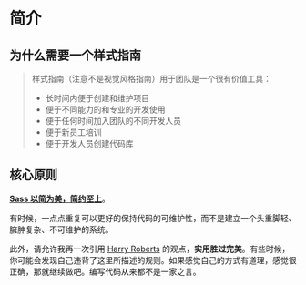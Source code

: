 
# 简介

## 为什么需要一个样式指南

<blockquote>
    <p>样式指南（注意不是视觉风格指南）用于团队是一个很有价值工具：</p>
    <ul>
        <li>长时间内便于创建和维护项目</li>
        <li>便于不同能力的和专业的开发使用</li>
        <li>便于任何时间加入团队的不同开发人员</li>
        <li>便于新员工培训</li>
        <li>便于开发人员创建代码库</li>
    </ul>
</blockquote>

## 核心原则

**[Sass 以简为美，简约至上](http://www.sitepoint.com/keep-sass-simple/)**。

有时候，一点点重复可以更好的保持代码的可维护性，而不是建立一个头重脚轻、臃肿复杂、不可维护的系统。

此外，请允许我再一次引用 [Harry Roberts](https://csswizardry.com) 的观点，**实用胜过完美**。有些时候，你可能会发现自己违背了这里所描述的规则。如果感觉自己的方式有道理，感觉很正确，那就继续做吧。编写代码从来都不是一家之言。
